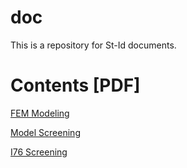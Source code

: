 # doc

This is a repository for St-Id documents.

# Contents [PDF]

[FEM Modeling](johndevitis.github.io/doc/FEMscreening/FEM_Modeling.pdf)

[Model Screening](johndevitis.github.io/doc/FEMscreening/ModelScreening.pdf)

[I76 Screening](johndevitis.github.com/doc/I76Screening/ModelChanges.pdf)